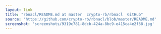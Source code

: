 ```yaml
---
layout: link
title: "rbnacl/README.md at master  crypto-rb/rbnacl  GitHub"
source: 'https://github.com/crypto-rb/rbnacl/blob/master/README.md'
screenshot: 'screenshots/9319c781-8dcb-424a-8bc9-e415ca4e2f58.jpg'
---
```


